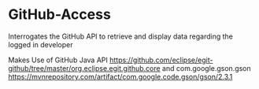# GitHub-Access
Interrogates the GitHub API to retrieve and display data regarding the logged in developer

Makes Use of GitHub Java API https://github.com/eclipse/egit-github/tree/master/org.eclipse.egit.github.core 
and com.google.gson.gson https://mvnrepository.com/artifact/com.google.code.gson/gson/2.3.1

